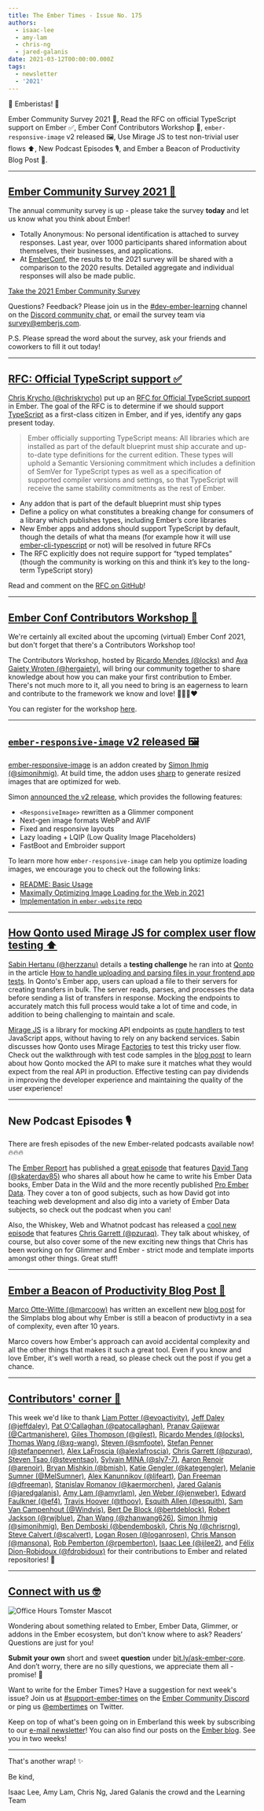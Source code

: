 ```yaml
---
title: The Ember Times - Issue No. 175
authors:
  - isaac-lee
  - amy-lam
  - chris-ng
  - jared-galanis
date: 2021-03-12T00:00:00.000Z
tags:
  - newsletter
  - '2021'
---
```


👋 Emberistas! 🐹

Ember Community Survey 2021 📆,
Read the RFC on official TypeScript support on Ember ✅,
Ember Conf Contributors Workshop 🐹,
`ember-responsive-image` v2 released 🖼️,
Use Mirage JS to test non-trivial user flows ⬆️,
New Podcast Episodes 🎙,
and Ember a Beacon of Productivity Blog Post 📖.

---

## [Ember Community Survey 2021 📆](https://emberjs.com/ember-community-survey-2021/)

The annual community survey is up - please take the survey **today** and let us know what you think about Ember!

* Totally Anonymous: No personal identification is attached to survey responses. Last year, over 1000 participants shared information about themselves, their businesses, and applications.
* At [EmberConf](https://emberconf.com/), the results to the 2021 survey will be shared with a comparison to the 2020 results. Detailed aggregate and individual responses will also be made public.

<p><a class="es-button" href="https://emberjs.com/ember-community-survey-2021/">Take the 2021 Ember Community Survey</a></p>

Questions? Feedback? Please join us in the [#dev-ember-learning](https://discord.com/channels/480462759797063690/480777444203429888) channel on the [Discord community chat](https://discord.gg/emberjs), or email the survey team via [survey@emberjs.com](mailto:survey@emberjs.com).

P.S. Please spread the word about the survey, ask your friends and coworkers to fill it out today!

---

## [RFC: Official TypeScript support ✅](https://github.com/emberjs/rfcs/pull/724)

[Chris Krycho (@chriskrycho)](https://github.com/chriskrycho) put up an [RFC for Official TypeScript support](https://github.com/emberjs/rfcs/pull/724) in Ember. The goal of the RFC is to determine if we should support [TypeScript](https://www.typescriptlang.org/) as a first-class citizen in Ember, and if yes, identify any gaps present today.

> Ember officially supporting TypeScript means: All libraries which are installed as part of the default blueprint must ship accurate and up-to-date type definitions for the current edition. These types will uphold a Semantic Versioning commitment which includes a definition of SemVer for TypeScript types as well as a specification of supported compiler versions and settings, so that TypeScript will receive the same stability commitments as the rest of Ember.

* Any addon that is part of the default blueprint must ship types
* Define a policy on what constitutes a breaking change for consumers of a library which publishes types, including Ember’s core libraries
* New Ember apps and addons should support TypeScript by default, though the details of what tha means (for example how it will use [ember-cli-typescript](https://github.com/typed-ember/ember-cli-typescript) or not) will be resolved in future RFCs
* The RFC explicitly does not require support for “typed templates” (though the community is working on this and think it’s key to the long-term TypeScript story)

Read and comment on the [RFC on GitHub](https://github.com/emberjs/rfcs/pull/724)!

---

## [Ember Conf Contributors Workshop 🐹](https://emberconf.com/schedule/pre-conf_contributors-workshop)

We're certainly all excited about the upcoming (virtual) Ember Conf 2021, but don't forget that there's a Contributors Workshop too!

The Contributors Workshop, hosted by [Ricardo Mendes (@locks)](https://github.com/locks) and [Ava Gaiety Wroten (@hergaiety)](https://github.com/hergaiety), will bring our community together to share knowledge about how you can make your first contribution to Ember. There's not much more to it, all you need to bring is an eagerness to learn and contribute to the framework we know and love! 💜💛🧡❤️

You can register for the workshop [here](https://tilde.wufoo.com/forms/emberconf-2021-contributors-workshop-registration/).

---

## [`ember-responsive-image` v2 released 🖼️](https://twitter.com/simonihmig/status/1369316435621724163)

[ember-responsive-image](https://github.com/kaliber5/ember-responsive-image) is an addon created by [Simon Ihmig (@simonihmig)](https://github.com/simonihmig). At build time, the addon uses [sharp](https://github.com/lovell/sharp) to generate resized images that are optimized for web.

Simon [announced the v2 release](https://twitter.com/simonihmig/status/1369316435621724163), which provides the following features:

* `<ResponsiveImage>` rewritten as a Glimmer component
* Next-gen image formats WebP and AVIF
* Fixed and responsive layouts
* Lazy loading + LQIP (Low Quality Image Placeholders)
* FastBoot and Embroider support

To learn more how `ember-responsive-image` can help you optimize loading images, we encourage you to check out the following links:

* [README: Basic Usage](https://github.com/kaliber5/ember-responsive-image#basic-usage)
* [Maximally Optimizing Image Loading for the Web in 2021](https://www.industrialempathy.com/posts/image-optimizations/)
* [Implementation in `ember-website` repo](https://github.com/ember-learn/ember-website/pull/769)

---

## [How Qonto used Mirage JS for complex user flow testing ⬆️](https://medium.com/qonto-way/how-to-handle-uploading-and-parsing-files-in-your-frontend-app-tests-19bee8e7a61f)

[Sabin Hertanu (@herzzanu)](https://github.com/herzzanu) details a **testing challenge** he ran into at [Qonto](https://qonto.com/en) in the article [How to handle uploading and parsing files in your frontend app tests](https://medium.com/qonto-way/how-to-handle-uploading-and-parsing-files-in-your-frontend-app-tests-19bee8e7a61f). In Qonto's Ember app, users can upload a file to their servers for creating transfers in bulk. The server reads, parses, and processes the data before sending a list of transfers in response. Mocking the endpoints to accurately match this full process would take a lot of time and code, in addition to being challenging to maintain and scale.

[Mirage JS](https://miragejs.com/) is a library for mocking API endpoints as [route handlers](https://miragejs.com/docs/main-concepts/route-handlers/) to test JavaScript apps, without having to rely on any backend services. Sabin discusses how Qonto uses Mirage [Factories](https://miragejs.com/docs/main-concepts/factories/) to test this tricky user flow. Check out the walkthrough with test code samples in the [blog post](https://medium.com/qonto-way/how-to-handle-uploading-and-parsing-files-in-your-frontend-app-tests-19bee8e7a61f) to learn about how Qonto mocked the API to make sure it matches what they would expect from the real API in production. Effective testing can pay dividends in improving the developer experience and maintaining the quality of the user experience!

---

## New Podcast Episodes 🎙

There are fresh episodes of the new Ember-related podcasts available now! 🔥🔥🔥

<!-- alex ignore tang -->
The [Ember Report](https://twitter.com/EmberReport) has published a [great episode](https://twitter.com/EmberReport/status/1369010817518166020) that features [David Tang (@skaterdav85)](https://github.com/skaterdav85) who shares all about how he came to write his Ember Data books, Ember Data in the Wild and the more recently published [Pro Ember Data](https://www.apress.com/us/book/9781484265604). They cover a ton of good subjects, such as how David got into teaching web development and also dig into a variety of Ember Data subjects, so check out the podcast when you can!

<!-- alex ignore of-course -->
Also, the Whiskey, Web and Whatnot podcast has released a [cool new episode](https://twitter.com/shipshapecode/status/1369961936096538625) that features [Chris Garrett (@pzuraq)](https://github.com/pzuraq). They talk about whiskey, of course, but also cover some of the new exciting new things that Chris has been working on for Glimmer and Ember - strict mode and template imports amongst other things. Great stuff!

---

## [Ember a Beacon of Productivity Blog Post 📖](https://simplabs.com/blog/2021/03/12/Ember.js-in-2021---a-beacon-of-productivity/)

[Marco Otte-Witte (@marcoow)](https://github.com/marcoow) has written an excellent new [blog post](https://simplabs.com/blog/2021/03/12/Ember.js-in-2021---a-beacon-of-productivity/) for the Simplabs blog about why Ember is still a beacon of productivty in a sea of complexity, even after 10 years.

Marco covers how Ember's approach can avoid accidental complexity and all the other things that makes it such a great tool. Even if you know and love Ember, it's well worth a read, so please check out the post if you get a chance.

---

## [Contributors' corner 👏](https://guides.emberjs.com/release/contributing/repositories/)

<p>This week we'd like to thank <a href="https://github.com/evoactivity" rel="noopener noreferrer" target="_blank">Liam Potter (@evoactivity)</a>, <a href="https://github.com/jeffdaley" rel="noopener noreferrer" target="_blank">Jeff Daley (@jeffdaley)</a>, <a href="https://github.com/patocallaghan" rel="noopener noreferrer" target="_blank">Pat O'Callaghan (@patocallaghan)</a>, <a href="https://github.com/Cartmanishere" rel="noopener noreferrer" target="_blank">Pranav Gajjewar (@Cartmanishere)</a>, <a href="https://github.com/gilest" rel="noopener noreferrer" target="_blank">Giles Thompson (@gilest)</a>, <a href="https://github.com/locks" rel="noopener noreferrer" target="_blank">Ricardo Mendes (@locks)</a>, <a href="https://github.com/xg-wang" rel="noopener noreferrer" target="_blank">Thomas Wang (@xg-wang)</a>, <a href="https://github.com/smfoote" rel="noopener noreferrer" target="_blank">Steven (@smfoote)</a>, <a href="https://github.com/stefanpenner" rel="noopener noreferrer" target="_blank">Stefan Penner (@stefanpenner)</a>, <a href="https://github.com/alexlafroscia" rel="noopener noreferrer" target="_blank">Alex LaFroscia (@alexlafroscia)</a>, <a href="https://github.com/pzuraq" rel="noopener noreferrer" target="_blank">Chris Garrett (@pzuraq)</a>, <a href="https://github.com/steventsao" rel="noopener noreferrer" target="_blank">Steven Tsao (@steventsao)</a>, <a href="https://github.com/sly7-7" rel="noopener noreferrer" target="_blank">Sylvain MINA (@sly7-7)</a>, <a href="https://github.com/arenoir" rel="noopener noreferrer" target="_blank">Aaron Renoir (@arenoir)</a>, <a href="https://github.com/bmish" rel="noopener noreferrer" target="_blank">Bryan Mishkin (@bmish)</a>, <a href="https://github.com/kategengler" rel="noopener noreferrer" target="_blank">Katie Gengler (@kategengler)</a>, <a href="https://github.com/MelSumner" rel="noopener noreferrer" target="_blank">Melanie Sumner (@MelSumner)</a>, <a href="https://github.com/lifeart" rel="noopener noreferrer" target="_blank">Alex Kanunnikov (@lifeart)</a>, <a href="https://github.com/dfreeman" rel="noopener noreferrer" target="_blank">Dan Freeman (@dfreeman)</a>, <a href="https://github.com/kaermorchen" rel="noopener noreferrer" target="_blank">Stanislav Romanov (@kaermorchen)</a>, <a href="https://github.com/jaredgalanis" rel="noopener noreferrer" target="_blank">Jared Galanis (@jaredgalanis)</a>, <a href="https://github.com/amyrlam" rel="noopener noreferrer" target="_blank">Amy Lam (@amyrlam)</a>, <a href="https://github.com/jenweber" rel="noopener noreferrer" target="_blank">Jen Weber (@jenweber)</a>, <a href="https://github.com/ef4" rel="noopener noreferrer" target="_blank">Edward Faulkner (@ef4)</a>, <a href="https://github.com/thoov" rel="noopener noreferrer" target="_blank">Travis Hoover (@thoov)</a>, <a href="https://github.com/esquith" rel="noopener noreferrer" target="_blank">Esquith Allen (@esquith)</a>, <a href="https://github.com/Windvis" rel="noopener noreferrer" target="_blank">Sam Van Campenhout (@Windvis)</a>, <a href="https://github.com/bertdeblock" rel="noopener noreferrer" target="_blank">Bert De Block (@bertdeblock)</a>, <a href="https://github.com/rwjblue" rel="noopener noreferrer" target="_blank">Robert Jackson (@rwjblue)</a>, <a href="https://github.com/zhanwang626" rel="noopener noreferrer" target="_blank">Zhan Wang (@zhanwang626)</a>, <a href="https://github.com/simonihmig" rel="noopener noreferrer" target="_blank">Simon Ihmig (@simonihmig)</a>, <a href="https://github.com/bendemboski" rel="noopener noreferrer" target="_blank">Ben Demboski (@bendemboski)</a>, <a href="https://github.com/chrisrng" rel="noopener noreferrer" target="_blank">Chris Ng (@chrisrng)</a>, <a href="https://github.com/scalvert" rel="noopener noreferrer" target="_blank">Steve Calvert (@scalvert)</a>, <a href="https://github.com/loganrosen" rel="noopener noreferrer" target="_blank">Logan Rosen (@loganrosen)</a>, <a href="https://github.com/mansona" rel="noopener noreferrer" target="_blank">Chris Manson (@mansona)</a>, <a href="https://github.com/rpemberton" rel="noopener noreferrer" target="_blank">Rob Pemberton (@rpemberton)</a>, <a href="https://github.com/ijlee2" rel="noopener noreferrer" target="_blank">Isaac Lee (@ijlee2)</a>, and <a href="https://github.com/fdrobidoux" rel="noopener noreferrer" target="_blank">Félix Dion-Robidoux (@fdrobidoux)</a> for their contributions to Ember and related repositories! 💖</p>

---

## [Connect with us 🤓](https://docs.google.com/forms/d/e/1FAIpQLScqu7Lw_9cIkRtAiXKitgkAo4xX_pV1pdCfMJgIr6Py1V-9Og/viewform)

<div class="blog-row">
  <img class="float-right small transparent padded" alt="Office Hours Tomster Mascot" title="Readers' Questions" src="/images/tomsters/officehours.png" />

  <p>Wondering about something related to Ember, Ember Data, Glimmer, or addons in the Ember ecosystem, but don't know where to ask? Readers’ Questions are just for you!</p>

  <p><strong>Submit your own</strong> short and sweet <strong>question</strong> under <a href="https://bit.ly/ask-ember-core" target="rq">bit.ly/ask-ember-core</a>. And don’t worry, there are no silly questions, we appreciate them all - promise! 🤞</p>

  <p>Want to write for the Ember Times? Have a suggestion for next week's issue? Join us at <a href="https://discordapp.com/channels/480462759797063690/485450546887786506">#support-ember-times</a> on the <a href="https://discord.gg/emberjs">Ember Community Discord</a> or ping us <a href="https://twitter.com/embertimes">@embertimes</a> on Twitter.</p>

  <p>Keep on top of what's been going on in Emberland this week by subscribing to our <a href="https://embertimes.substack.com/">e-mail newsletter</a>! You can also find our posts on the <a href="https://blog.emberjs.com/tag/newsletter">Ember blog</a>. See you in two weeks!</p>
</div>

---

That's another wrap! ✨

Be kind,

Isaac Lee, Amy Lam, Chris Ng, Jared Galanis the crowd and the Learning Team

